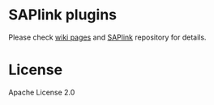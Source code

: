 # SAPlink plugins
Please check [wiki pages](https://github.com/sapmentors/SAPlink-plugins/wiki) and [SAPlink](https://github.com/sapmentors/SAPlink) repository for details.
# License
Apache License 2.0
